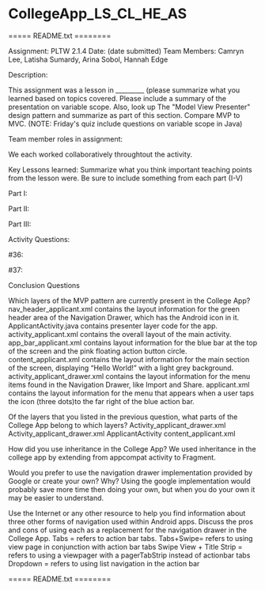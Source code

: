 # CollegeApp_LS_CL_HE_AS


===== README.txt ========

Assignment: PLTW 2.1.4
Date: (date submitted)
Team Members: Camryn Lee, Latisha Sumardy, Arina Sobol, Hannah Edge

Description:

This assignment was a lesson in _________ (please summarize what you learned based on topics covered.  Please include a summary of the presentation on variable scope. Also, look up
The "Model View Presenter" design pattern and summarize as part of this section.  Compare
MVP to MVC. (NOTE: Friday's quiz include questions on variable scope in Java)


Team member roles in assignment: 

We each worked collaboratively throughtout the activity.

Key Lessons learned: Summarize what you think important teaching points from the lesson were.  Be sure to
include something from each part (I-V)

Part I:

Part II:

Part III:



Activity Questions:

#36:

#37:

Conclusion Questions

Which layers of the MVP pattern are currently present in the College App?
nav_header_applicant.xml contains the layout information for the green header area of the Navigation Drawer, which has the Android icon in it.
ApplicantActivity.java contains presenter layer code for the app.
activity_applicant.xml contains the overall layout of the main activity.
app_bar_applicant.xml contains layout information for the blue bar at the top of the screen and the pink floating action button circle.
content_applicant.xml contains the layout information for the main section of the screen, displaying “Hello World!” with a light grey background.
activity_applicant_drawer.xml contains the layout information for the menu items found in the Navigation Drawer, like Import and Share.
applicant.xml contains the layout information for the menu that appears when a user taps the icon (three dots)to the far right of the blue action bar.


Of the layers that you listed in the previous question, what parts of the College App belong to which layers?
Activity_applicant_drawer.xml
Activity_applicant_drawer.xml
ApplicantActivity
content_applicant.xml


How did you use inheritance in the College App?
We used inheritance in the college app by extending from appcompat activity to Fragment.




Would you prefer to use the navigation drawer implementation provided by Google or create your own? Why?
Using the google implementation would probably save more time then doing your own, but when you do your own it may be easier to understand.


Use the Internet or any other resource to help you find information about three other forms of navigation used within Android apps. Discuss the pros and cons of using each as a replacement for the navigation drawer in the College App.
Tabs = refers to action bar tabs.
Tabs+Swipe= refers to using view page in conjunction with action bar tabs
Swipe View + Title Strip = refers to using a viewpager with a pagerTabStrip instead of actionbar tabs
Dropdown = refers to using list navigation in the action bar

===== README.txt ========
